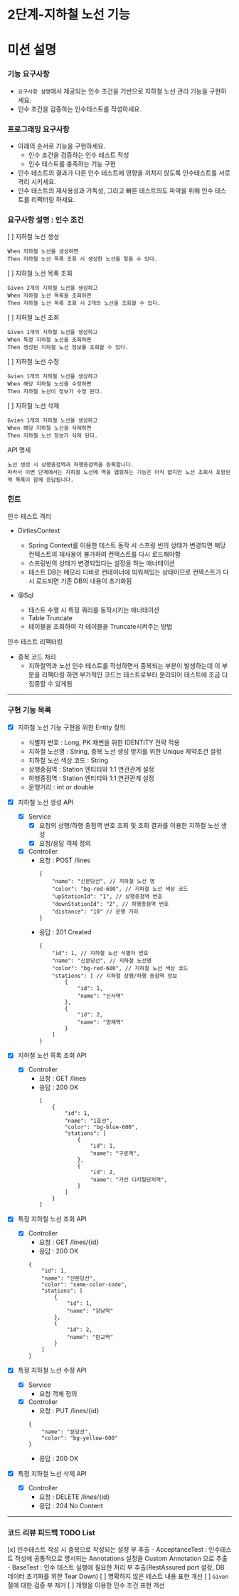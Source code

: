 2단계-지하철 노선 기능
===
# 미션 설명
### 기능 요구사항
- `요구사항 설명`에서 제공되는 인수 조건을 기반으로 지하철 노선 관리 기능을 구현하세요.
- 인수 조건을 검증하는 인수테스트를 작성하세요.

### 프로그래밍 요구사항
- 아래의 순서로 기능을 구현하세요.
  - 인수 조건을 검증하는 인수 테스트 작성
  - 인수 테스트를 충족하는 기능 구현
- 인수 테스트의 결과가 다른 인수 테스트에 영향을 끼치지 않도록 인수테스트를 서로 격리 시키세요.
- 인수 테스트의 재사용성과 가독성, 그리고 빠른 테스트의도 파악을 위해 인수 테스트를 리팩터링 하세요.

### 요구사항 설명 : 인수 조건
[ ] 지하철 노선 생성
```
When 지하철 노선을 생성하면
Then 지하철 노선 목록 조회 시 생성한 노선을 찾을 수 있다.
```

[ ] 지하철 노선 목록 조회
```
Given 2개의 지하철 노선을 생성하고
When 지하철 노선 목록을 조회하면
Then 지하철 노선 목록 조회 시 2개의 노선을 조회할 수 있다.
```

[ ] 지하철 노선 조회
```
Given 1개의 지하철 노선을 생성하고
When 특정 지하철 노선을 조회하면
Then 생성된 지하철 노선 정보를 조회할 수 있다.
```

[ ] 지하철 노선 수정
```
Gvien 1개의 지하철 노선을 생성하고
When 해당 지하철 노선을 수정하면
Then 지하철 노선이 정보가 수정 된다.
```

[ ] 지하철 노선 삭제
```
Gvien 1개의 지하철 노선을 생성하고
When 해당 지하철 노선을 삭제하면
Then 지하철 노선 정보가 삭제 된다.
```

API 명세
```
노선 생성 시 상행종점역과 하행종점역을 등록합니다. 
따라서 이번 단계에서는 지하철 노선에 역을 맵핑하는 기능은 아직 없지만 노선 조회시 포함된 역 목록이 함께 응답됩니다.
```

### 힌트
인수 테스트 격리
- DirtiesContext
  - Spring Context를 이용한 테스트 동작 시 스프링 빈의 상태가 변경되면 해당 컨텍스트의 재사용이 불가하여 컨택스트를 다시 로드해야함
  - 스프링빈의 상태가 변경되었다는 설정을 하는 애너테이션
  - 테스트 DB는 메모리 디비로 컨테이너에 띄워져있는 상태이므로 컨텍스트가 다시 로드되면 기존 DB의 내용이 초기화됨
  
- @Sql
  - 테스트 수행 시 특정 쿼리를 동작시키는 애너테이션
  - Table Truncate
  - 테이블을 조회하여 각 테이블을 Truncate시켜주는 방법

인수 테스트 리팩터링
- 중복 코드 처리
  - 지하철역과 노선 인수 테스트를 작성하면서 중복되는 부분이 발생하는데 이 부분을 리팩터링 하면 부가적인 코드는 테스트로부터 분리되어 테스트에 조금 더 집중할 수 있게됨

---
### 구현 기능 목록
- [x] 지하철 노선 기능 구현을 위한 Entity 정의
  - 식별자 번호 : Long, PK 채번을 위한 IDENTITY 전략 적용
  - 지하철 노선명 : String, 중복 노선 생성 방지를 위한 Unique 제약조건 설정
  - 지하철 노선 색상 코드 : String
  - 상행종점역 : Station 엔티티와 1:1 연관관계 설정
  - 하행종점역 : Station 엔티티와 1:1 연관관계 설정
  - 운행거리 : int or double 
  
- [x] 지하철 노선 생성 API
  - [x] Service 
    - [x] 요청의 상행/하행 종점역 번호 조회 및 조회 결과를 이용한 지하철 노선 생성
    - [x] 요청/응답 객체 정의
  - [x] Controller
      - 요청 : POST /lines
        ```
        {
            "name": "신분당선", // 지하철 노선 명
            "color": "bg-red-600", // 지하철 노선 색상 코드
            "upStationId": "1", // 상행종점역 번호
            "downStationId": "2", // 하행종점역 번호
            "distance": "10" // 운행 거리
        }
        ```
      - 응답 : 201 Created 
        ```
        {
            "id": 1, // 지하철 노선 식별자 번호
            "name": "신분당선", // 지하철 노선명
            "color": "bg-red-600", // 지하철 노선 색상 코드
            "stations": [ // 지하철 상행/하행 종점역 정보
                {
                    "id": 1,
                    "name": "신사역"
                },
                {
                    "id": 2,
                    "name": "양재역"
                }
            ]
        }
        ```

- [x] 지하철 노선 목록 조회 API
  - [x] Controller
      - 요청 : GET /lines
      - 응답 : 200 OK 
        ```
        [
            {
                "id": 1,
                "name": "1호선",
                "color": "bg-blue-600",
                "stations": [
                    {
                        "id": 1,
                        "name": "구로역",
                    },
                    {
                        "id": 2,
                        "name": "가산 디지털단지역",
                    }
                ]
            }
        ]
        ```
- [x] 특정 지하철 노선 조회 API
  - [x] Controller
    - 요청 : GET /lines/{id}
    - 응답 : 200 OK
    ```
    {
        "id": 1,
        "name": "신분당선",
        "color": "some-color-code",
        "stations": [
            {
                "id": 1,
                "name": "강남역"
            },
            {
                "id": 2,
                "name": "판교역"
            }
        ]
    }
    ```
- [x] 특정 지하철 노선 수정 API
  - [x] Service
    - 요청 객체 정의
  - [x] Controller
    - 요청 : PUT /lines/{id}
    ```
    {
        "name": "분당선",
        "color": "bg-yellow-600"
    }
    ```
    - 응답 : 200 OK
- [x] 특정 지하철 노선 삭제 API
  - [x] Controller
    - 요청 : DELETE /lines/{id}
    - 응답 : 204 No Content

---

### 코드 리뷰 피드백 TODO List
[x] 인수테스트 작성 시 중복으로 작성되는 설정 부 추출
    - AcceptanceTest : 인수테스트 작성에 공통적으로 명시되는 Annotations 설정을 Custom Annotation 으로 추출
    - BaseTest : 인수 테스트 실행에 필요한 처리 부 추출(RestAssured port 설정, DB 데이터 초기화를 위한 Tear Down)
[ ] 명확하지 않은 테스트 내용 표현 개선
[ ] `Given`절에 대한 검증 부 제거
[ ] 개행을 이용한 인수 조건 표현 개선
